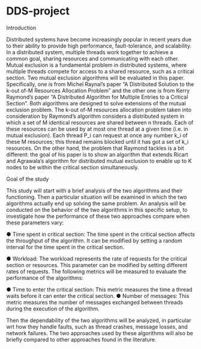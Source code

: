 # DDS-project
 
Introduction

Distributed systems have become increasingly popular in recent years due to their ability to provide high
performance, fault-tolerance, and scalability. In a distributed system, multiple threads work together to
achieve a common goal, sharing resources and communicating with each other. Mutual exclusion is a
fundamental problem in distributed systems, where multiple threads compete for access to a shared
resource, such as a critical section.
Two mutual exclusion algorithms will be evaluated in this paper. Specifically, one is from Michel
Raynal’s paper “A Distributed Solution to the k-out of-M Resources Allocation Problem” and the other
one is from Kerry Raymond’s paper “A Distributed Algorithm for Multiple Entries to a Critical
Section”. Both algorithms are designed to solve extensions of the mutual exclusion problem.
The k-out of-M resources allocation problem taken into consideration by Raymond’s algorithm
considers a distributed system in which a set of M identical resources are shared between n threads. Each
of these resources can be used by at most one thread at a given time (i.e. in mutual exclusion).
Each thread P_i can request at once any number k_i of these M resources; this thread remains blocked
until it has got a set of k_i resources.
On the other hand, the problem that Raymond tackles is a bit different: the goal of his paper is to show
an algorithm that extends Ricart and Agrawala’s algorithm for distributed mutual exclusion to enable up
to K nodes to be within the critical section simultaneously.

Goal of the study

This study will start with a brief analysis of the two algorithms and their functioning. Then a particular
situation will be examined in which the two algorithms actually end up solving the same problem.
An analysis will be conducted on the behavior of the two algorithms in this specific setup, to investigate
how the performance of these two approaches compare when these parameters vary:

● Time spent in critical section: The time spent in the critical section affects the throughput of the
algorithm. It can be modified by setting a random interval for the time spent in the critical
section.

● Workload: The workload represents the rate of requests for the critical section or resources. This
parameter can be modified by setting different rates of requests.
The following metrics will be measured to evaluate the performance of the algorithms:


● Time to enter the critical section: This metric measures the time a thread waits before it can
enter the critical section.
● Number of messages: This metric measures the number of messages exchanged between threads
during the execution of the algorithm.

Then the dependability of the two algorithms will be analyzed, in particular wrt how they handle faults,
such as thread crashes, message losses, and network failures. The two approaches used by these
algorithms will also be briefly compared to other approaches found in the literature.
